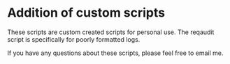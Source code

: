 # Addition of custom scripts

These scripts are custom created scripts for personal use. The reqaudit script
is specifically for poorly formatted logs.

If you have any questions about these scripts, please feel free to email me.

